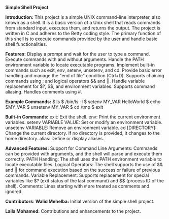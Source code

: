 **Simple Shell Project**

**Introduction:**
This project is a simple UNIX command-line interpreter, also known as a shell. It is a basic version of a Unix shell that reads commands from standard input, executes them, and returns the output. The project is written in C and adheres to the Betty coding style. The primary function of this shell is to execute commands provided by the user and handle basic shell functionalities.

**Features:**
Display a prompt and wait for the user to type a command.
Execute commands with and without arguments.
Handle the PATH environment variable to locate executable programs.
Implement built-in commands such as exit, env, setenv, unsetenv, and cd.
Provide basic error handling and manage the "end of file" condition (Ctrl+D).
Supports chaining commands using ; and logical operators && and ||.
Handle variable replacement for $?, $$, and environment variables.
Supports command aliasing.
Handles comments using #.

**Example Commands:**
$ ls
$ /bin/ls -l
$ setenv MY_VAR HelloWorld
$ echo $MY_VAR
$ unsetenv MY_VAR
$ cd /tmp
$ exit

**Built-in Commands:**
exit: Exit the shell.
env: Print the current environment variables.
setenv VARIABLE VALUE: Set or modify an environment variable.
unsetenv VARIABLE: Remove an environment variable.
cd [DIRECTORY]: Change the current directory. If no directory is provided, it changes to the home directory.
alias: Define or display aliases.

**Advanced Features:**
Support for Command Line Arguments: Commands can be provided with arguments, and the shell will parse and execute them correctly.
PATH Handling: The shell uses the PATH environment variable to locate executable files.
Logical Operators: The shell supports the use of && and || for command execution based on the success or failure of previous commands.
Variable Replacement: Supports replacement for special variables like $? (exit status of the last command) and $$ (process ID of the shell).
Comments: Lines starting with # are treated as comments and ignored.

**Contributors**:
**Walid Mehelba:** Initial version of the simple shell project.

**Laila Mohamed:** Contributions and enhancements to the project.
